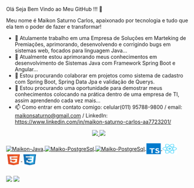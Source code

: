 Olá Seja Bem Vindo ao Meu GitHub !!! 👋

Meu nome é Maikon Saturno Carlos, apaixonado por tecnologia e tudo que ela tem o poder de fazer e transformar!

- 🔭 Atulamente trabalho em uma Empresa de Soluções em Marteking de Premiações, aprimorando, desenvolvendo e corrigindo bugs em sistemas web, focados para linguagem Java...
- 🌱 Atualmente estou aprimorando meus conhecimentos em desenvolvimento de Sistemas Java com Framework Spring Boot e Angular...
- 👯 Estou procurando colaborar em projetos como sistema de cadastro com Spring Boot, Spring Data Jpa e validação de Querys.
- 🤔 Estou procurando uma oportunidade para demostrar meus conhecimentos colocando na prática dentro de uma empresa de TI, assim aprendendo cada vez mais...
- 📫 Como entrar em contato comigo: celular(011) 95788-9800 / email: maikonsaturno@gmail.com / LinkedIn: https://www.linkedin.com/in/maikon-saturno-carlos-aa7723201/

<div align="center">
  <a href="https://github.com/Maikoncarlos">
  <img height="180em" src="https://github-readme-stats.vercel.app/api?username=Maikoncarlos&show_icons=true&theme=dracula&include_all_commits=true&count_private=true"/>
  <img height="180em" src="https://github-readme-stats.vercel.app/api/top-langs/?username=Maikoncarlos&layout=compact&langs_count=7&theme=dracula"/>
</div>
<div style="display: inline_block"><br>
  <img align="center" alt="Maikon-Java" height="30" width="40" src="https://cdn.jsdelivr.net/gh/devicons/devicon/icons/java/java-original.svg" /> 
  <img align="center" alt="Maiko-PostgreSql" height="30" width="40" src="https://cdn.jsdelivr.net/gh/devicons/devicon/icons/angularjs/angularjs-original.svg" />
  <img align="center" alt="Maiko-PostgreSql" height="30" width="40" src="https://cdn.jsdelivr.net/gh/devicons/devicon/icons/postgresql/postgresql-original-wordmark.svg" />
  <img align="center" alt="Maiko-Ts" height="30" width="40" src="https://raw.githubusercontent.com/devicons/devicon/master/icons/typescript/typescript-plain.svg">
  <img align="center" alt="Maikon-React" height="30" width="40" src="https://raw.githubusercontent.com/devicons/devicon/master/icons/react/react-original.svg">
  <img align="center" alt="Maikon-HTML" height="30" width="40" src="https://raw.githubusercontent.com/devicons/devicon/master/icons/html5/html5-original.svg">
  <img align="center" alt="Maikon-CSS" height="30" width="40" src="https://raw.githubusercontent.com/devicons/devicon/master/icons/css3/css3-original.svg">
  </div>
  
  ##
 
<div> 
  <a href = "mailto:maikonsaturno@gmail.com"><img src="https://img.shields.io/badge/-Gmail-%23333?style=for-the-badge&logo=gmail&logoColor=white" target="_blank"></a>
  <a href=" https://www.linkedin.com/in/maikon-saturno-carlos-aa7723201/" target="_blank"><img src="https://img.shields.io/badge/-LinkedIn-%230077B5?style=for-the-badge&logo=linkedin&logoColor=white" target="_blank"></a> 
 
 </div>


